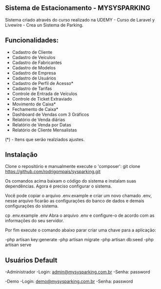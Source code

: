 ## Sistema de Estacionamento - MYSYSPARKING

Sistema criado através do curso realizado na UDEMY - Curso de Laravel y Livewire - Crea un Sistema de Parking.

## Funcionalidades:
- Cadastro de Cliente
- Cadastro de Veículos
- Cadastro de Fabricantes
- Cadastro de Modelos
- Cadastro de Empresa
- Cadastro de Usuários
- Cadastro de Perfil de Acesso*
- Cadastro de Tarifas
- Controle de Entrada de Veículos
- Controle de Ticket Extraviado
- Movimento de Caixa*
- Fechamento de Caixa*
- Dashboard de Vendas com 3 Gráficos
- Relatório de Venda diárias
- Relatório de Venda por Datas
- Relatório de Cliente Mensalistas

(*) - Itens que serão realziados ajustes.

## Instalação

Clone o repositório e manualmente execute o 'composer':
git clone https://github.com/rodrigompais/sysparking.git

Os comandos acima baixam o código do sistema e instalam suas dependências. Agora é preciso configurar o sistema.

Você pode copiar o arquivo .env.example e criar um novo chamado .env, nesse arquivo ficarão as configurações do banco de dados e demais configurações do sistema.

cp .env.example .env
Abra o arquivo .env e configure-o de acordo com as informações do seu servidor.

Por fim execute o comando abaixo parar criar uma chave para a aplicação:

-php artisan key:generate
-php artisan migrate
-php artisan db:seed
-php artisan serve

## Usuários Default

-Administrador
-Login: admin@mysysparking.com.br
-Senha: password

-Demo
-Login: demo@mysysparking.com.br
-Senha: password




